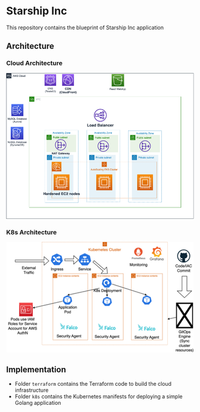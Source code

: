 # Starship Inc
This repository contains the blueprint of Starship Inc application

## Architecture

### Cloud Architecture
<img src="docs/cloud-architecture.png" />

### K8s Architecture
<img src="docs/k8s-architecture.png" />

## Implementation
- Folder `terraform` contains the Terraform code to build the cloud infrastructure
- Folder `k8s` contains the Kubernetes manifests for deploying a simple Golang application
